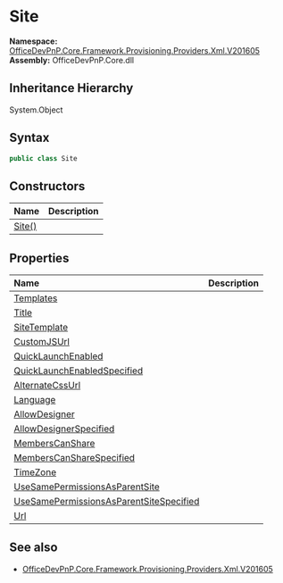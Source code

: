 # Site
  

**Namespace:** [OfficeDevPnP.Core.Framework.Provisioning.Providers.Xml.V201605](OfficeDevPnP.Core.Framework.Provisioning.Providers.Xml.V201605.md)  
**Assembly:** OfficeDevPnP.Core.dll  
## Inheritance Hierarchy
System.Object  
## Syntax
```C#
public class Site
```
## Constructors
|**Name**|**Description**|
|:-----|:-----|
| [Site()](OfficeDevPnP.Core.Framework.Provisioning.Providers.Xml.V201605.Site.Constructor1details.md) | 
## Properties
|**Name**|**Description**|
|:-----|:-----|
| [Templates](OfficeDevPnP.Core.Framework.Provisioning.Providers.Xml.V201605.Site.Templates.md) | 
| [Title](OfficeDevPnP.Core.Framework.Provisioning.Providers.Xml.V201605.Site.Title.md) | 
| [SiteTemplate](OfficeDevPnP.Core.Framework.Provisioning.Providers.Xml.V201605.Site.SiteTemplate.md) | 
| [CustomJSUrl](OfficeDevPnP.Core.Framework.Provisioning.Providers.Xml.V201605.Site.CustomJSUrl.md) | 
| [QuickLaunchEnabled](OfficeDevPnP.Core.Framework.Provisioning.Providers.Xml.V201605.Site.QuickLaunchEnabled.md) | 
| [QuickLaunchEnabledSpecified](OfficeDevPnP.Core.Framework.Provisioning.Providers.Xml.V201605.Site.QuickLaunchEnabledSpecified.md) | 
| [AlternateCssUrl](OfficeDevPnP.Core.Framework.Provisioning.Providers.Xml.V201605.Site.AlternateCssUrl.md) | 
| [Language](OfficeDevPnP.Core.Framework.Provisioning.Providers.Xml.V201605.Site.Language.md) | 
| [AllowDesigner](OfficeDevPnP.Core.Framework.Provisioning.Providers.Xml.V201605.Site.AllowDesigner.md) | 
| [AllowDesignerSpecified](OfficeDevPnP.Core.Framework.Provisioning.Providers.Xml.V201605.Site.AllowDesignerSpecified.md) | 
| [MembersCanShare](OfficeDevPnP.Core.Framework.Provisioning.Providers.Xml.V201605.Site.MembersCanShare.md) | 
| [MembersCanShareSpecified](OfficeDevPnP.Core.Framework.Provisioning.Providers.Xml.V201605.Site.MembersCanShareSpecified.md) | 
| [TimeZone](OfficeDevPnP.Core.Framework.Provisioning.Providers.Xml.V201605.Site.TimeZone.md) | 
| [UseSamePermissionsAsParentSite](OfficeDevPnP.Core.Framework.Provisioning.Providers.Xml.V201605.Site.UseSamePermissionsAsParentSite.md) | 
| [UseSamePermissionsAsParentSiteSpecified](OfficeDevPnP.Core.Framework.Provisioning.Providers.Xml.V201605.Site.UseSamePermissionsAsParentSiteSpecified.md) | 
| [Url](OfficeDevPnP.Core.Framework.Provisioning.Providers.Xml.V201605.Site.Url.md) | 
## See also
- [OfficeDevPnP.Core.Framework.Provisioning.Providers.Xml.V201605](OfficeDevPnP.Core.Framework.Provisioning.Providers.Xml.V201605.md)
